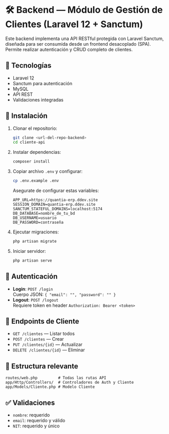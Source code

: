 # 🛠️ Backend — Módulo de Gestión de Clientes (Laravel 12 + Sanctum)
Este backend implementa una API RESTful protegida con Laravel Sanctum, diseñada para ser consumida desde un frontend desacoplado (SPA). Permite realizar autenticación y CRUD completo de clientes.

## 📌 Tecnologías
- Laravel 12
- Sanctum para autenticación
- MySQL
- API REST
- Validaciones integradas

## 🚀 Instalación
1. Clonar el repositorio:
   ```bash
   git clone <url-del-repo-backend>
   cd cliente-api
   ```

2. Instalar dependencias:
   ```bash
   composer install
   ```

3. Copiar archivo `.env` y configurar:
   ```bash
   cp .env.example .env
   ```
   Asegurate de configurar estas variables:
   ```
   APP_URL=https://quantia-erp.ddev.site
   SESSION_DOMAIN=quantia-erp.ddev.site
   SANCTUM_STATEFUL_DOMAINS=localhost:5174
   DB_DATABASE=nombre_de_tu_bd
   DB_USERNAME=usuario
   DB_PASSWORD=contraseña
   ```

4. Ejecutar migraciones:
   ```bash
   php artisan migrate
   ```

5. Iniciar servidor:
   ```bash
   php artisan serve
   ```

## 🔐 Autenticación
- **Login**: `POST /login`  
  Cuerpo JSON: `{ "email": "", "password": "" }`
- **Logout**: `POST /logout`  
  Requiere token en header `Authorization: Bearer <token>`

## 🧩 Endpoints de Cliente
- `GET /clientes` — Listar todos
- `POST /clientes` — Crear
- `PUT /clientes/{id}` — Actualizar
- `DELETE /clientes/{id}` — Eliminar

## 📁 Estructura relevante
```
routes/web.php         # Todas las rutas API
app/Http/Controllers/  # Controladores de Auth y Cliente
app/Models/Cliente.php # Modelo Cliente
```

## ✅ Validaciones
- `nombre`: requerido
- `email`: requerido y válido
- `NIT`: requerido y único

